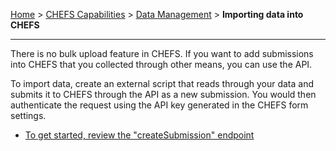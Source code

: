 [Home](index) > [CHEFS Capabilities](CHEFS-Capabilities) > [Data Management](Data-Management) > **Importing data into CHEFS**
***

There is no bulk upload feature in CHEFS. If you want to add submissions into CHEFS that you collected through other means, you can use the API. 

To import data, create an external script that reads through your data and submits it to CHEFS through the API as a new submission. You would then authenticate the request using the API key generated in the CHEFS form settings.

* [To get started, review the "createSubmission" endpoint](https://submit.digital.gov.bc.ca/app/api/v1/docs#operation/createSubmission)